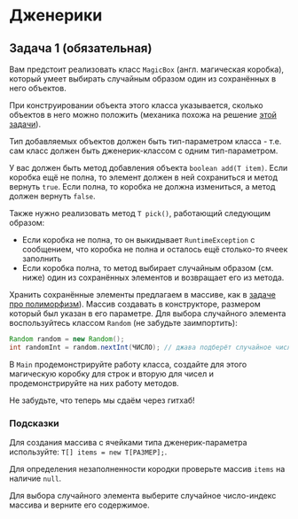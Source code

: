# Дженерики

## Задача 1 (обязательная)

Вам предстоит реализовать класс `MagicBox` (англ. магическая коробка), который умеет выбирать случайным образом один из сохранённых в него объектов.

При конструировании объекта этого класса указывается, сколько объектов в него можно положить (механика похожа на решение [этой задачи](./POLY.md)).

Тип добавляемых объектов должен быть тип-параметром класса - т.е. сам класс должен быть дженерик-классом с одним тип-параметром.

У вас должен быть метод добавления объекта `boolean add(T item)`.
Если коробка ещё не полна, то элемент должен в ней сохраниться и метод вернуть `true`.
Если полна, то коробка не должна измениться, а метод должен вернуть `false`.

Также нужно реализовать метод `T pick()`, работающий следующим образом:
* Если коробка не полна, то он выкидывает `RuntimeException` с сообщением, что коробка не полна и осталось ещё столько-то ячеек заполнить
* Если коробка полна, то метод выбирает случайным образом (см. ниже) один из сохранённых элементов и возвращает его из метода.

Хранить сохранённые элементы предлагаем в массиве, как в [задаче про полиморфизм](./POLY.md)). Массив создавать в конструкторе, размером который был указан в его параметре.
Для выбора случайного элемента воспользуйтесь классом `Random` (не забудьте заимпортить):
```java
Random random = new Random();
int randomInt = random.nextInt(ЧИСЛО); // джава подберёт случайное число от 0 до ЧИСЛО невключительно
```

В `Main` продемонстрируйте работу класса, создайте для этого магическую коробку для строк и вторую для чисел и продемонстрируйте на них работу методов.

Не забудьте, что теперь мы сдаём через гитхаб!

### Подсказки

Для создания массива с ячейками типа дженерик-параметра используйте: `T[] items = new T[РАЗМЕР];`.

Для определения незаполненности кородки проверьте массив `items` на наличие `null`.

Для выбора случайного элемента выберите случайное число-индекс массива и верните его содержимое.
